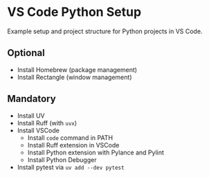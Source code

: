 # VS Code Python Setup

Example setup and project structure for Python projects in VS Code.

## Optional

- Install Homebrew (package management)
- Install Rectangle (window management)

## Mandatory

- Install UV
- Install Ruff (with `uvx`)
- Install VSCode
  - Install `code` command in PATH
  - Install Ruff extension in VSCode
  - Install Python extension with Pylance and Pylint
  - Install Python Debugger
- Install pytest via `uv add --dev pytest`
